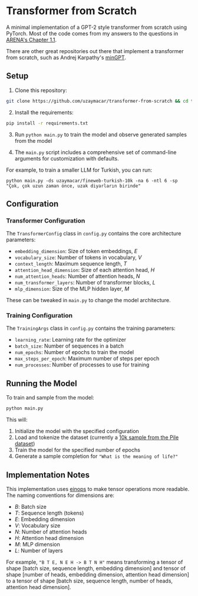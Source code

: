 # Transformer from Scratch

A minimal implementation of a GPT-2 style transformer from scratch using PyTorch. Most of the code comes from my answers to the questions in [ARENA's Chapter 1.1](https://arena-chapter1-transformer-interp.streamlit.app/%5B1.1%5D_Transformer_from_Scratch).

There are other great repositories out there that implement a transformer from scratch, such as Andrej Karpathy's [minGPT](https://github.com/karpathy/minGPT).

## Setup

1. Clone this repository:

```bash
git clone https://github.com/uzaymacar/transformer-from-scratch && cd transformer-from-scratch/
```

2. Install the requirements:

```bash
pip install -r requirements.txt
```

3. Run `python main.py` to train the model and observe generated samples from the model

4. The `main.py` script includes a comprehensive set of command-line arguments for customization with defaults.

For example, to train a smaller LLM for Turkish, you can run: 

```
python main.py -ds uzaymacar/fineweb-turkish-10k -na 6 -ntl 6 -sp "Çok, çok uzun zaman önce, uzak diyarların birinde"
```

## Configuration

### Transformer Configuration

The `TransformerConfig` class in `config.py` contains the core architecture parameters:

- `embedding_dimension`: Size of token embeddings, $E$
- `vocabulary_size`: Number of tokens in vocabulary, $V$
- `context_length`: Maximum sequence length, $T$
- `attention_head_dimension`: Size of each attention head, $H$
- `num_attention_heads`: Number of attention heads, $N$
- `num_transformer_layers`: Number of transformer blocks, $L$
- `mlp_dimension`: Size of the MLP hidden layer, $M$

These can be tweaked in `main.py` to change the model architecture.

### Training Configuration

The `TrainingArgs` class in `config.py` contains the training parameters:

- `learning_rate`: Learning rate for the optimizer
- `batch_size`: Number of sequences in a batch
- `num_epochs`: Number of epochs to train the model
- `max_steps_per_epoch`: Maximum number of steps per epoch
- `num_processes`: Number of processes to use for training

## Running the Model

To train and sample from the model:

```bash
python main.py
```

This will:
1. Initialize the model with the specified configuration
2. Load and tokenize the dataset (currently a [10k sample from the Pile dataset](https://huggingface.co/datasets/NeelNanda/pile-10k))
3. Train the model for the specified number of epochs
4. Generate a sample completion for `"What is the meaning of life?"`

## Implementation Notes

This implementation uses [einops](https://github.com/arogozhnikov/einops) to make tensor operations more readable. The naming conventions for dimensions are:

- $B$: Batch size
- $T$: Sequence length (tokens)
- $E$: Embedding dimension
- $V$: Vocabulary size
- $N$: Number of attention heads
- $H$: Attention head dimension
- $M$: MLP dimension
- $L$: Number of layers

For example, `"B T E, N E H -> B T N H"` means transforming a tensor of shape [batch size, sequence length, embedding dimension] and tensor of shape [number of heads, embedding dimension, attention head dimension] to a tensor of shape [batch size, sequence length, number of heads, attention head dimension].

